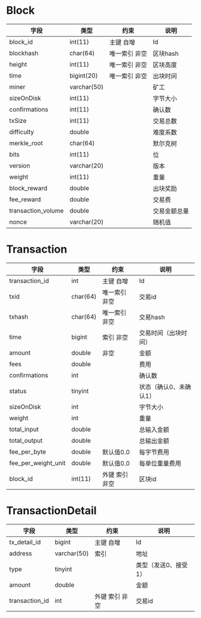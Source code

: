 # Block
| 字段  | 类型  | 约束  |  说明 |
|---|---|---|---|
| block_id  | int(11)  | 主键 自增 | Id  |
| blockhash | char(64)  | 唯一索引 非空 | 区块hash  |
| height  | int(11)  | 唯一索引 非空 | 区块高度  |
| time  | bigint(20)  | 唯一索引 非空 | 出块时间  |
| miner  | varchar(50)  |   | 矿工  |
| sizeOnDisk  | int(11)  |   | 字节大小  |
| confirmations  | int(11)  |   | 确认数  |
| txSize  | int(11)  |   | 交易总数  |
| difficulty  | double  |   | 难度系数  |
| merkle_root  | char(64)  |   | 默尔克树  |
| bits  | int(11)  |   | 位  |
| version  | varchar(20)  |   | 版本  |
| weight  | int(11)  |   | 重量  |
| block_reward  | double   |   | 出块奖励  |
| fee_reward  | double  |   | 交易费  |
| transaction_volume  | double  |   | 交易金额总量  |
| nonce  | varchar(20)  |   | 随机值  |

# Transaction
| 字段  | 类型  | 约束  |  说明 |
|---|---|---|---|
| transaction_id  | int  | 主键 自增 | Id  |
| txid | char(64)  | 唯一索引 非空 | 交易id  |
| txhash  | char(64)  | 唯一索引 非空 | 交易hash  |
| time  | bigint  | 索引 非空  | 交易时间（出块时间） |
| amount  | double  | 非空  | 金额  |
| fees  | double  |   | 费用  |
| confirmations  | int  |   | 确认数  |
| status  | tinyint  |   | 状态（确认0、未确认1）  |
| sizeOnDisk  | int  |   | 字节大小  |
| weight  | int  |   | 重量  |
| total_input  | double  |   | 总输入金额  |
| total_output  | double  |   | 总输出金额  |
| fee_per_byte  | double  | 默认值0.0  | 每字节费用  |
| fee_per_weight_unit  | double  | 默认值0.0  | 每单位重量费用  |
| block_id  | int(11)  | 外键 索引 非空 | 区块id  |

# TransactionDetail
| 字段  | 类型  | 约束  |  说明 |
|---|---|---|---|
| tx_detail_id  | bigint  | 主键 自增 | Id  |
| address  | varchar(50)  | 索引  | 地址  |
| type  | tinyint  |   | 类型（发送0、接受1）  |
| amount  | double  |   | 金额  |
| transaction_id  | int  | 外键 索引 非空 | 交易id  |